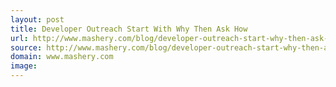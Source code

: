 ```yaml
---
layout: post
title: Developer Outreach Start With Why Then Ask How
url: http://www.mashery.com/blog/developer-outreach-start-why-then-ask-how
source: http://www.mashery.com/blog/developer-outreach-start-why-then-ask-how
domain: www.mashery.com
image: 
---
```


